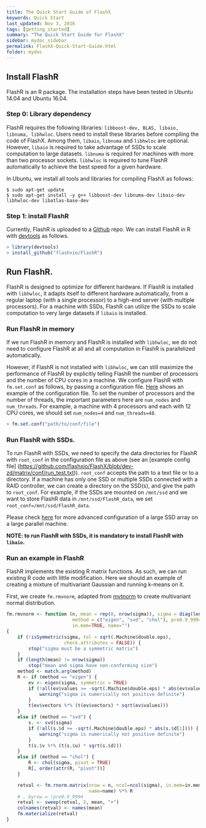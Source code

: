 ```yaml
---
title: The Quick Start Guide of FlashX
keywords: Quick Start
last_updated: Nov 3, 2016
tags: [getting_started]
summary: "The Quick Start Guide for FlashX"
sidebar: mydoc_sidebar
permalink: FlashX-Quick-Start-Guide.html
folder: mydoc
---
```


## Install FlashR

FlashR is an R package. The installation steps have been tested in Ubuntu 14.04
and Ubuntu 16.04.

### Step 0: Library dependency
FlashR requires the following libraries: `libboost-dev, BLAS, libaio, libnuma, libhwloc`.
Users need to install these libraries before compiling the code of FlashX.
Among them, `libaio`, `libnuma` and `libhwloc` are optional. However, `libaio`
is required to take advantage of SSDs to scale computation to large datasets.
`libnuma` is required for machines with more than two processor sockets. `libhwloc`
is required to tune FlashR automatically to achieve the best speed for a given
hardware.

In Ubuntu, we install all tools and libraries for compiling FlashX as follows:

```shell
$ sudo apt-get update
$ sudo apt-get install -y g++ libboost-dev libnuma-dev libaio-dev libhwloc-dev libatlas-base-dev
```

### Step 1: install FlashR
Currently, FlashR is uploaded to a [Github](https://github.com/flashxio/FlashR) repo.
We can install FlashR in R with [devtools](https://cran.r-project.org/web/packages/devtools/index.html)
as follows.

```R
> library(devtools)
> install_github("flashxio/FlashR")
```

## Run FlashR.

FlashR is designed to optimize for different hardware. If FlashR is installed
with `libhwloc`, it adapts itself to different hardware automatically, from
a regular laptop (with a single processor) to a high-end server (with multiple
processors). For a machine with
SSDs, FlashR can utilize the SSDs to scale computation to very large datasets
if `libaio` is installed.

### Run FlashR in memory
If we run FlashR in memory and FlashR is installed with `libhwloc`, we do not
need to configure FlashR at all and all computation in FlashR is parallelized
automatically.

However, if FlashR is not installed with `libhwloc`, we can still maximize
the performance of FlashR by explicitly telling FlashR the number of processors
and the number of CPU cores in a machine. We configure FlashR with
`fm.set.conf` as follows, by passing a configuration file.
[Here](https://github.com/flashxio/FlashX/blob/dev-zd/matrix/conf/run_test.txt)
shows an example of the configuration file. To set the number of processors and
the number of threads, the important parameters here are `num_nodes` and `num_threads`.
For example, a machine with 4 processors and each with 12 CPU cores, we should
set `num_nodes=4` and `num_threads=48`.

```R
> fm.set.conf("path/to/conf/file")
```

### Run FlashR with SSDs.
To run FlashR with SSDs, we need to specify the data directories for FlashR
with `root_conf` in the configuration file as above (see an [example config file]
(https://github.com/flashxio/FlashX/blob/dev-zd/matrix/conf/run_test.txt)).
`root_conf` accepts the path to
a text file or to a directory. If a machine has only one SSD or multiple SSDs
connected with a RAID controller, we can create a directory on the SSD(s),
and give the path to `root_conf`. For example, if the SSDs are mounted on
`/mnt/ssd` and we want to store FlashR data in `/mnt/ssd/FlashR_data`, we set
`root_conf=/mnt/ssd/FlashR_data`.

Please check [here]() for more advanced configuration
of a large SSD array on a large parallel machine.

**NOTE: to run FlashR with SSDs, it is mandatory to install FlashR with `libaio`.**

### Run an example in FlashR
FlashR implements the existing R matrix functions. As such, we can run existing
R code with little modification. Here we should an example of creating a mixture
of multivariant Gaussian and running k-means on it.

First, we create `fm.rmvnorm`, adapted from
[mvtnorm](https://cran.r-project.org/web/packages/mvtnorm/index.html)
to create multivariant normal distribution.

```R
fm.rmvnorm <- function (n, mean = rep(0, nrow(sigma)), sigma = diag(length(mean)),
                        method = c("eigen", "svd", "chol"), pre0.9_9994 = FALSE,
                        in.mem=TRUE, name="")
{
    if (!isSymmetric(sigma, tol = sqrt(.Machine$double.eps),
                     check.attributes = FALSE)) {
        stop("sigma must be a symmetric matrix")
    }
    if (length(mean) != nrow(sigma))
        stop("mean and sigma have non-conforming size")
    method <- match.arg(method)
    R <- if (method == "eigen") {
        ev <- eigen(sigma, symmetric = TRUE)
        if (!all(ev$values >= -sqrt(.Machine$double.eps) * abs(ev$values[1]))) {
            warning("sigma is numerically not positive definite")
        }
        t(ev$vectors %*% (t(ev$vectors) * sqrt(ev$values)))
    }
    else if (method == "svd") {
        s. <- svd(sigma)
        if (!all(s.$d >= -sqrt(.Machine$double.eps) * abs(s.$d[1]))) {
            warning("sigma is numerically not positive definite")
        }
        t(s.$v %*% (t(s.$u) * sqrt(s.$d)))
    }
    else if (method == "chol") {
        R <- chol(sigma, pivot = TRUE)
        R[, order(attr(R, "pivot"))]
    }

    retval <- fm.rnorm.matrix(nrow = n, ncol=ncol(sigma), in.mem=in.mem,
                              name=name) %*% R
    # , byrow = !pre0.9_9994
    retval <- sweep(retval, 2, mean, "+")
    colnames(retval) <- names(mean)
    fm.materialize(retval)
}
```
